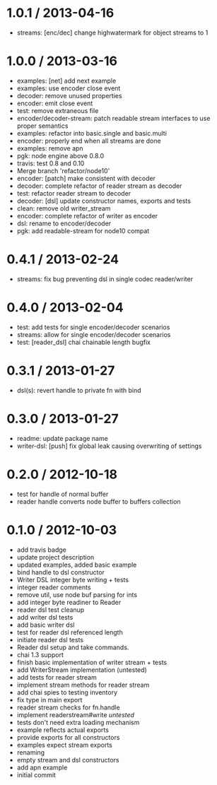 
1.0.1 / 2013-04-16 
==================

  * streams: [enc/dec] change highwatermark for object streams to 1

1.0.0 / 2013-03-16 
==================

  * examples: [net] add next example
  * examples: use encoder close event
  * decoder: remove unused properties
  * encoder: emit close event
  * test: remove extraneous file
  * encoder/decoder-stream: patch readable stream interfaces to use proper semantics
  * examples: refactor into basic.single and basic.multi
  * encoder: properly end when all streams are done
  * examples: remove apn
  * pgk: node engine above 0.8.0
  * travis: test 0.8 and 0.10
  * Merge branch 'refactor/node10'
  * encoder: [patch] make consistent with decoder
  * decoder: complete refactor of reader stream as decoder
  * test: refactor reader stream to decoder
  * decoder: [dsl] update constructor names, exports and tests
  * clean: remove old writer_stream
  * encoder: complete refactor of writer as encoder
  * dsl: rename to encoder/decoder
  * pgk: add readable-stream for node10 compat

0.4.1 / 2013-02-24 
==================

  * streams: fix bug preventing dsl in single codec reader/writer

0.4.0 / 2013-02-04 
==================

  * test: add tests for single encoder/decoder scenarios
  * streams: allow for single encoder/decoder scenarios
  * test: [reader_dsl] chai chainable length bugfix

0.3.1 / 2013-01-27 
==================

  * dsl(s): revert handle to private fn with bind

0.3.0 / 2013-01-27 
==================

  * readme: update package name
  * writer-dsl: [push] fix global leak causing overwriting of settings

0.2.0 / 2012-10-18 
==================

  * test for handle of normal buffer
  * reader handle converts node buffer to buffers collection

0.1.0 / 2012-10-03 
==================

  * add travis badge
  * update project description
  * updated examples, added basic example
  * bind handle to dsl constructor
  * Writer DSL integer byte writing + tests
  * integer reader comments
  * remove util, use node buf parsing for ints
  * add integer byte readiner to Reader
  * reader dsl test cleanup
  * add writer dsl tests
  * add basic writer dsl
  * test for reader dsl referenced length
  * initiate reader dsl tests
  * Reader dsl setup and take commands.
  * chai 1.3 support
  * finish basic implementation of writer stream + tests
  * add WriterStream implementation (untested)
  * add tests for reader stream
  * implement stream methods for reader stream
  * add chai spies to testing inventory
  * fix type in main export
  * reader stream checks for fn.handle
  * implement readerstream#write *untested*
  * tests don't need extra loading mechanism
  * example reflects actual exports
  * provide exports for all constructors
  * examples expect stream exports
  * renaming
  * empty stream and dsl constructors
  * add apn example
  * initial commit

